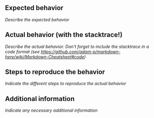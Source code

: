 ## Expected behavior

_Describe the expected behavior_

## Actual behavior (with the stacktrace!)

_Describe the actual behavior. Don't forget to include the stacktrace in a *code* format (see https://github.com/adam-p/markdown-here/wiki/Markdown-Cheatsheet#code)_

## Steps to reproduce the behavior

_Indicate the different steps to reproduce the actual behavior_

## Additional information

_Indicate any necessary additional information_
